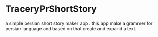 # TraceryPrShortStory
a simple persian short story maker app . this app make a grammer for persian language and based on that create and expand a text. 
